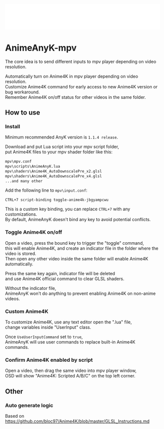 ![](https://raw.githubusercontent.com/mhtvsSFrpHdE/contact-me/master/AboutIssue.svg)

# AnimeAnyK-mpv

The core idea is to send different inputs to mpv player depending on video resolution.

Automatically turn on Anime4K in mpv player depending on video resolution.  
Customize Anime4K command for early access to new Anime4K version or bug workaround.  
Remember Anime4K on/off status for other videos in the same folder.

## How to use

### Install

Minimum recommended AnyK version is `1.1.4 release`.

Download and put Lua script into your mpv script folder,  
put Anime4K files to your mpv shader folder like this:

```
mpv\mpv.conf
mpv\scripts\AnimeAnyK.lua
mpv\shaders\Anime4K_AutoDownscalePre_x2.glsl
mpv\shaders\Anime4K_AutoDownscalePre_x4.glsl
...and many other
```

Add the following line to `mpv\input.conf`:

```
CTRL+7 script-binding toggle-anime4k-jbgyampcwu
```

This is a custom key binding, you can replace `CTRL+7` with any customizations.  
By default, AnimeAnyK doesn't bind any key to avoid potential conflicts.

### Toggle Anime4K on/off

Open a video, press the bound key to trigger the "toggle" command,  
this will enable Anime4K, and create an indicator file in the folder where the video is stored.  
Then open any other video inside the same folder will enable Anime4K automatically.

Press the same key again, indicator file will be deleted  
and use Anime4K official command to clear GLSL shaders.

Without the indicator file,  
AnimeAnyK won't do anything to prevent enabling Anime4K on non-anime videos.

### Custom Anime4K

To customize Anime4K, use any text editor open the ".lua" file,  
change variables inside "UserInput" class.

Once `UseUserInputCommand` set to `true`,  
AnimeAnyK will use user commands to replace built-in Anime4K commands.

### Confirm Anime4K enabled by script

Open a video, then drag the same video into mpv player window,  
OSD will show "Anime4K: Scripted A/B/C" on the top left corner.

## Other

### Auto generate logic

Based on https://github.com/bloc97/Anime4K/blob/master/GLSL_Instructions.md
